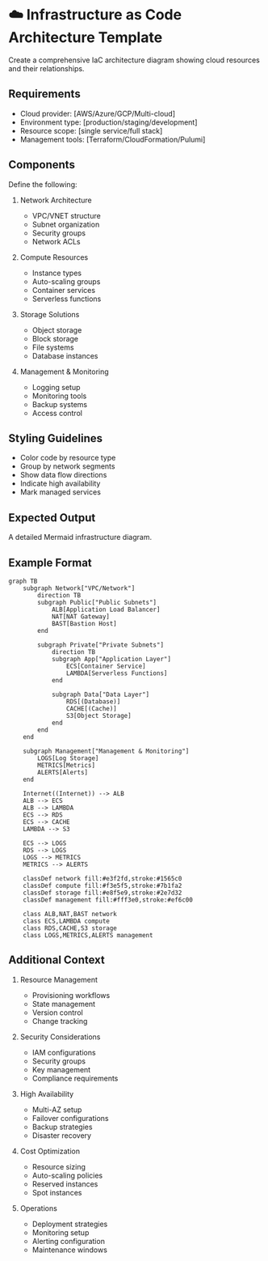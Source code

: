 <!--
mode: auto
tools: vscode-markdown, mermaid-preview
-->

# ☁️ Infrastructure as Code Architecture Template

Create a comprehensive IaC architecture diagram showing cloud resources and their relationships.

## Requirements

- Cloud provider: [AWS/Azure/GCP/Multi-cloud]
- Environment type: [production/staging/development]
- Resource scope: [single service/full stack]
- Management tools: [Terraform/CloudFormation/Pulumi]

## Components

Define the following:
1. Network Architecture
   - VPC/VNET structure
   - Subnet organization
   - Security groups
   - Network ACLs

2. Compute Resources
   - Instance types
   - Auto-scaling groups
   - Container services
   - Serverless functions

3. Storage Solutions
   - Object storage
   - Block storage
   - File systems
   - Database instances

4. Management & Monitoring
   - Logging setup
   - Monitoring tools
   - Backup systems
   - Access control

## Styling Guidelines

- Color code by resource type
- Group by network segments
- Show data flow directions
- Indicate high availability
- Mark managed services

## Expected Output

A detailed Mermaid infrastructure diagram.

## Example Format

```mermaid
graph TB
    subgraph Network["VPC/Network"]
        direction TB
        subgraph Public["Public Subnets"]
            ALB[Application Load Balancer]
            NAT[NAT Gateway]
            BAST[Bastion Host]
        end
        
        subgraph Private["Private Subnets"]
            direction TB
            subgraph App["Application Layer"]
                ECS[Container Service]
                LAMBDA[Serverless Functions]
            end
            
            subgraph Data["Data Layer"]
                RDS[(Database)]
                CACHE[(Cache)]
                S3[Object Storage]
            end
        end
    end
    
    subgraph Management["Management & Monitoring"]
        LOGS[Log Storage]
        METRICS[Metrics]
        ALERTS[Alerts]
    end
    
    Internet((Internet)) --> ALB
    ALB --> ECS
    ALB --> LAMBDA
    ECS --> RDS
    ECS --> CACHE
    LAMBDA --> S3
    
    ECS --> LOGS
    RDS --> LOGS
    LOGS --> METRICS
    METRICS --> ALERTS
    
    classDef network fill:#e3f2fd,stroke:#1565c0
    classDef compute fill:#f3e5f5,stroke:#7b1fa2
    classDef storage fill:#e8f5e9,stroke:#2e7d32
    classDef management fill:#fff3e0,stroke:#ef6c00
    
    class ALB,NAT,BAST network
    class ECS,LAMBDA compute
    class RDS,CACHE,S3 storage
    class LOGS,METRICS,ALERTS management
```

## Additional Context

1. Resource Management
   - Provisioning workflows
   - State management
   - Version control
   - Change tracking

2. Security Considerations
   - IAM configurations
   - Security groups
   - Key management
   - Compliance requirements

3. High Availability
   - Multi-AZ setup
   - Failover configurations
   - Backup strategies
   - Disaster recovery

4. Cost Optimization
   - Resource sizing
   - Auto-scaling policies
   - Reserved instances
   - Spot instances

5. Operations
   - Deployment strategies
   - Monitoring setup
   - Alerting configuration
   - Maintenance windows
